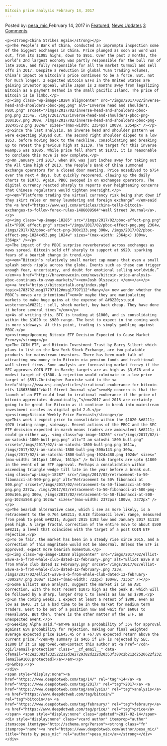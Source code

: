 ```yaml
---
Bitcoin price analysis Febraury 14, 2017
---
```

<article class="post-listing post-18283 post type-post status-publish format-standard has-post-thumbnail hentry  tag-1945 tag-3676 tag-analysis tag-bitcoin tag-febraury tag-price">
    <div class="post-inner">
        <span>Posted by: <a href="https://www.deepdotweb.com/author/pesa_mic/" title="">pesa_mic </a></span>
    <span>February 14, 2017</span>
    <span>in <a href="https://www.deepdotweb.com/category/deepdot-news/" rel="category tag">Featured</a>, <a href="https://www.deepdotweb.com/category/news-updates/" rel="category tag">News Updates</a></span>
    <span><a href="https://www.deepdotweb.com/2017/02/14/bitcoin-price-analysis-febraury-14-2017/#comments">3 Comments</a></span>
    </p>
    <div class="clear"></div>
    
    <p><strong>China Strikes Again</strong></p>
    <p>The People’s Bank of China, conducted an impromptu inspection some of the biggest exchanges in China. Price plunged as soon as word was out, from its $1085 highs, down to $951. Over the past 3 months, the world’s 2nd largest economy was partly responsible for the bull run of late 2016, and fully responsible for all the market turmoil and sell offs in 2017. Despite a reduction in global Yuan trading volumes, China’s impact on Bitcoin’s price continues to be a force. But, not for much longer. 2 expected Bitcoin ETFs in the United States are gaining investor appeal, while Japan is 2 months away from legalizing Bitcoin as a payment method in the small pacific Island. The price of Bitcoin is in limbo.</p>
    <p><img class="wp-image-18284 aligncenter" src="/imgs/2017/02/inverse-head-and-shoulders-pboc-png.png" alt="Inverse head and shoulders, PBOC.png" srcset="/imgs/2017/02/inverse-head-and-shoulders-pboc-png.png 2354w, /imgs/2017/02/inverse-head-and-shoulders-pboc-png-300x167.png 300w, /imgs/2017/02/inverse-head-and-shoulders-pboc-png-1024x572.png 1024w" sizes="(max-width: 2354px) 100vw, 2354px" /></p>
    <p>Since the last analysis, an inverse head and shoulder pattern we were expecting played out. The second right shoulder dipped to a low $853, before moving back to the neckline, consolidating and breaking up to retest the previous high at $1139. The target for this inverse H&amp;S was $1085. While price fell short at $1073, it is reasonable to conclude this move is now complete.</p>
    <p>On January 3rd 2017, when BTC was just inches away for taking out the All time high of 2013, the People’s Bank of China summoned exchange operators for a closed door meeting. Price nosedived to $754 over the next 4 days, but quickly recovered, clawing up the daily charts to $1073. Again, PBOC swooped in on exchanges operators. The digital currency reacted sharply to reports over heightening concerns that Chinese regulators would tighten oversight.</p>
    <p><em>“Platforms trading the virtual currency risk being shut down if they skirt rules on money laundering and foreign exchange” </em>said the <a href="https://www.wsj.com/articles/china-tells-bitcoin-exchanges-to-follow-forex-rules-1486609504">Wall Street Journal</a>.</p>
    <p><img class="wp-image-18285" src="/imgs/2017/02/pboc-effect-png.png" alt="PBOC effect.png" srcset="/imgs/2017/02/pboc-effect-png.png 2364w, /imgs/2017/02/pboc-effect-png-300x133.png 300w, /imgs/2017/02/pboc-effect-png-1024x453.png 1024w" sizes="(max-width: 2364px) 100vw, 2364px" /></p>
    <p>The impact of the PBOC surprise reverberated across exchanges as news spread. Bitcoin sold off sharply to support at $920, sparking fears of a bearish change in trend.</p>
    <p><em>“Bitcoin’s relatively small market cap means that even a small splash sends ripple across the globe. Events such as these can trigger enough fear, uncertainty, and doubt for emotional selling worldwide.” </em><a href="http://bravenewcoin.com/news/bitcoin-price-analysis-pboc-continues-to-sway-markets/"><em>Josh Olszewicz </em></a></p>
    <p><a href="https://bitcointalk.org/index.php?topic=1783732.msg17797112#msg17797112">Many</a> now wonder whether the PBOC’s moves are intentional“<em>Or maybe they are manipulating markets to make huge gains at the expense of &#8220;stupid westerners&#8221;: sell, shock market, buy back cheap. They have done it before several times”</em></p>
    <p>As of writing this, BTC is trading at $1000, and is consolidating within the $1020 to $980 range. The best to expect in the coming week is more sideways. At this point, trading is simply gambling against PBOC.</p>
    <p><strong>Upcoming Bitcoin ETF Decision Expected to Cause Market Frenzy</strong></p>
    <p>The COIN ETF, and Bitcoin Investment Trust by Barry Silbert which plans to list on the New York Stock Exchange, are two palatable products for mainstream investors. There has been much talk of attracting new money into Bitcoin via pension funds and traditional wall street firms. Some analysts are forecasting market frenzy if the SEC approves COIN ETF in March; targets are as high as $3,678 and a modest target of $1800. A rejection would culminate in a low price target of $551.Christopher Burniske said to the <a href="https://www.wsj.com/articles/irrational-exuberance-for-bitcoin-etfs-1486350601">Wall Street Journal </a>“<em>My concern is that the launch of an ETF could lead to irrational exuberance if the price of bitcoin appreciates dramatically,”</em>2017 and 2018 are certainly going to be great for Bitcoin as it continue to break into mainstream investment circles as digital gold 2.0.</p>
    <p><strong>Bitcoin Weekly Price Forecast</strong></p>
    <p>This week i expect price to consolidate within the $1020 &#8211; $970 trading range, sideways. Recent actions of the PBOC and the SEC ETF decision expected in march means traders are ambivalent &#8211; it could go either way. <img class="wp-image-18286" src="/imgs/2017/02/i-am-satoshi-1800-bull-png.png" alt="I am satoshi 1800 bull.png" srcset="/imgs/2017/02/i-am-satoshi-1800-bull-png.png 1611w, /imgs/2017/02/i-am-satoshi-1800-bull-png-300x143.png 300w, /imgs/2017/02/i-am-satoshi-1800-bull-png-1024x488.png 1024w" sizes="(max-width: 1611px) 100vw, 1611px" /> Bullish targets are upto $1800 in the event of an ETF approval. Perhaps a consolidation within ascending triangle wedge till late in the year before a break out. <img class="wp-image-18287" src="/imgs/2017/02/retracement-to-50-fibonacci-at-500-png.png" alt="Retracement to 50% fibonacci at 500.png" srcset="/imgs/2017/02/retracement-to-50-fibonacci-at-500-png.png 2372w, /imgs/2017/02/retracement-to-50-fibonacci-at-500-png-300x166.png 300w, /imgs/2017/02/retracement-to-50-fibonacci-at-500-png-1024x568.png 1024w" sizes="(max-width: 2372px) 100vw, 2372px" /></p>
    <p>The bearish alternative case, which i see as more likely, is a retracement to the 0.764 &#8211; 0.618 fibonacci level range, measured from peak to peak &#8211; August 2015 $193 low and January 2017 $1138 peak high. A large fractal correction of the entire move to about $500 &#8211; a level that coincides with the target of a post COIN ETF rejection.</p>
    <p>To be fair, the market has been in a steady rise since 2015, and a correction of this magnitude would not be abnormal. Unless the ETF is approved, expect more bearish momentum.</p>
    <p><img class="wp-image-18288 aligncenter" src="/imgs/2017/02/elliot-wave-a-b-from-whale-club-dated-12-february-.png" alt="Elliot Wave A B from Whale club dated 12 February.png" srcset="/imgs/2017/02/elliot-wave-a-b-from-whale-club-dated-12-february-.png 723w, /imgs/2017/02/elliot-wave-a-b-from-whale-club-dated-12-february--300x247.png 300w" sizes="(max-width: 723px) 100vw, 723px" /></p>
    <p>Some Elliott Wave analyst, suggest the market is in an ABC correction, with the most recent $1075 high as the peak B, which will be followed by a sharp, longer drop C to levels as low as $700.</p>
    <p>In the coming weeks, I expect at least a retest of $800, even as low as $640. It is a bad time to be in the market for medium term traders. Best to be out of a position now and wait for $600s to reevaluate. But then, there is the other matter of the ETF, an unexpected event.</p>
    <p>Seeking Alpha said,“<em>We assign a probability of 35% for approval against 65% probability for rejection, making our final weighted average expected price $1645.45 or a +67.8% expected return above the current price.”</em>My summary is $465 if ETF is rejected by SEC, $1800 if it is approved.<em>Contact this author at <a href="/cdn-cgi/l/email-protection" class="__cf_email__" data-cfemail="4c2e25382f232522212d3e2729382d222d20353f380c2b212d2520622f2321">[email&#160;protected]</a></em></p>
    <p>&nbsp;</p>
    </div>
    <span style="display:none"><a href="https://www.deepdotweb.com/tag/14/" rel="tag">14</a> <a href="https://www.deepdotweb.com/tag/2017/" rel="tag">2017</a> <a href="https://www.deepdotweb.com/tag/analysis/" rel="tag">analysis</a> <a href="https://www.deepdotweb.com/tag/bitcoin/" rel="tag">bitcoin</a> <a href="https://www.deepdotweb.com/tag/febraury/" rel="tag">febraury</a> <a href="https://www.deepdotweb.com/tag/price/" rel="tag">price</a></span> <span style="display:none" class="updated">2017-02-14</span>
    <div style="display:none" class="vcard author" itemprop="author" itemscope itemtype="http://schema.org/Person"><strong class="fn" itemprop="name"><a href="https://www.deepdotweb.com/author/pesa_mic/" title="Posts by pesa_mic" rel="author">pesa_mic</a></strong></div>
    </div>
</article>

